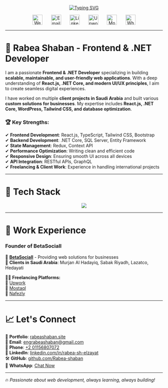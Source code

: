 <!-- Typing animation -->
<p align="center">
  <a href="https://git.io/typing-svg">
    <img src="https://readme-typing-svg.demolab.com?font=Fira+Code&size=24&pause=1000&color=F7A41D&center=true&vCenter=true&width=500&lines=Frontend+Developer;Full-Stack+.NET+Developer;Passionate+about+UI%2FUX+Design;Building+Scalable+and+Efficient+Web+Apps" alt="Typing SVG" />
  </a>
</p>

<!-- Social icons section -->
<p align="center">
  <a href="https://rabeashaban.site"><img width="32px" alt="Website" title="Website" src="https://i.imgur.com/JU4wMxu.png"/></a>
  &#8287;&#8287;&#8287;&#8287;&#8287;
  <a href="mailto:engrabeashaban@gmail.com"><img width="32px" alt="Email" title="Email" src="https://i.imgur.com/KQ2GSs4.png"/></a>
  &#8287;&#8287;&#8287;&#8287;&#8287;
  <a href="https://www.linkedin.com/in/rabea-sh-elzayat"><img width="32px" alt="LinkedIn" title="LinkedIn" src="https://i.imgur.com/YpHh5Dx.png"/></a>
  &#8287;&#8287;&#8287;&#8287;&#8287;
  <a href="https://www.upwork.com/freelancers/~01d2bd68b7d6e8fbce"><img width="32px" alt="Upwork" title="Upwork" src="https://i.imgur.com/rPzJjA3.png"/></a>
  &#8287;&#8287;&#8287;&#8287;&#8287;
  <a href="https://mostaql.com/u/rabea_elzayat"><img width="32px" alt="Mostaql" title="Mostaql" src="https://i.imgur.com/8rkAYQ3.png"/></a>
  &#8287;&#8287;&#8287;&#8287;&#8287;
  <a href="https://wa.me/201156807072"><img width="32px" alt="WhatsApp" title="WhatsApp" src="https://i.imgur.com/TuDSi2V.png"/></a>
</p>

---

# 🚀 Rabea Shaban - Frontend & .NET Developer

I am a passionate **Frontend & .NET Developer** specializing in building **scalable, maintainable, and user-friendly web applications**. With a deep understanding of **React.js, .NET Core, and modern UI/UX principles**, I aim to create seamless digital experiences.

I have worked on multiple **client projects in Saudi Arabia** and built various **custom solutions for businesses**. My expertise includes **React.js, .NET Core, WordPress, Tailwind CSS, and database optimization**.

### 🏆 **Key Strengths:**
✔ **Frontend Development**: React.js, TypeScript, Tailwind CSS, Bootstrap  
✔ **Backend Development**: .NET Core, SQL Server, Entity Framework  
✔ **State Management**: Redux, Context API  
✔ **Performance Optimization**: Writing clean and efficient code  
✔ **Responsive Design**: Ensuring smooth UI across all devices  
✔ **API Integration**: RESTful APIs, GraphQL  
✔ **Freelancing & Client Work**: Experience in handling international projects  

---

# 🎨 **Tech Stack**
<p align="center">
  <img src="https://skillicons.dev/icons?i=html,css,sass,js,ts,react,nextjs,redux,bootstrap,tailwind,vite,webpack,git,github,dotnet,mysql,postgres,azure,vscode,figma" />
</p>

---

# 💼 **Work Experience**
### **Founder of BetaSociall**
🚀 **[BetaSociall](http://betasociall.com)** - Providing web solutions for businesses  
📍 **Clients in Saudi Arabia**: Murjan Al Hadayiq, Sabak Riyadh, Lazatco, Hedayati  

👨‍💻 **Freelancing Platforms:**  
🔹 [Upwork](https://www.upwork.com/freelancers/~01d2bd68b7d6e8fbce)  
🔹 [Mostaql](https://mostaql.com/u/rabea_elzayat)  
🔹 [Nafezly](https://nafezly.com/u/Rabea_sh_elzayat)  

---

# 📈 **Let's Connect**
📍 **Portfolio**: [rabeashaban.site](https://rabeashaban.site/)  
📧 **Email**: [engrabeashaban@gmail.com](mailto:engrabeashaban@gmail.com)  
📱 **Phone**: [+2 01156807072](tel:+201156807072)  
💼 **LinkedIn**: [linkedin.com/in/rabea-sh-elzayat](https://www.linkedin.com/in/rabea-sh-elzayat)  
🛠 **GitHub**: [github.com/Rabea-shaban](https://github.com/Rabea-shaban)  
💬 **WhatsApp**: [Chat Now](https://wa.me/201156807072)  

---

🔥 *Passionate about web development, always learning, always building!*  
